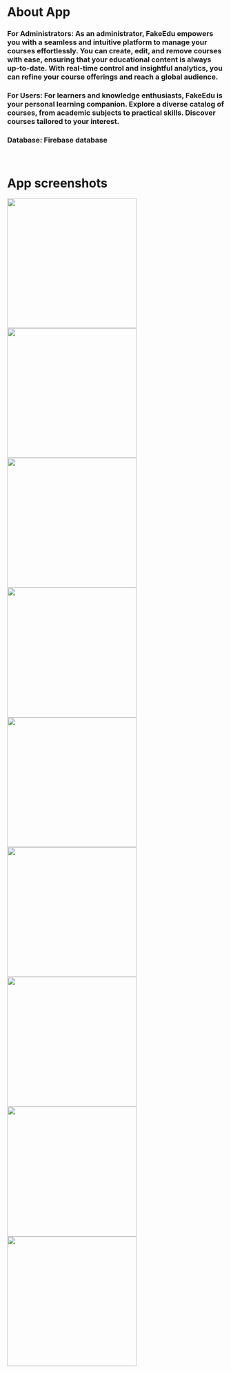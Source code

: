 # About App
<h3>For Administrators: As an administrator, FakeEdu empowers 
you with a seamless and intuitive platform to manage your 
courses effortlessly. You can create, edit, and remove courses 
with ease, ensuring that your educational content is always 
up-to-date. With real-time control and insightful analytics, 
you can refine your course offerings and reach a global 
audience.</h3>
<h3>For Users: For learners and knowledge enthusiasts, FakeEdu 
is your personal learning companion. Explore a diverse 
catalog of courses, from academic subjects to practical skills. 
Discover courses tailored to your interest. </h3>
<h3>Database: Firebase database</h3>
<br>

# App screenshots
<img src="https://github.com/zinzala/FakeEdu/assets/117904261/bd026808-4279-4c52-b61c-7e7a9f748e5f" width="300" />
<img src="https://github.com/zinzala/FakeEdu/assets/117904261/d380c30f-1bb3-442e-91a0-21056850b2a1" width="300" />
<img src="https://github.com/zinzala/FakeEdu/assets/117904261/48b1d83d-b85f-416e-9f25-6d5e8e0412a7" width="300" />
<img src="https://github.com/zinzala/FakeEdu/assets/117904261/b079d7ca-8872-410f-8156-b65c94017ca4" width="300" />
<img src="https://github.com/zinzala/FakeEdu/assets/117904261/2e92aaa7-e560-4c9c-ad2e-a26e83d0f5ab" width="300" />
<img src="https://github.com/zinzala/FakeEdu/assets/117904261/4edafb1a-a37b-40ad-8efc-7150e3efa18e" width="300" />
<img src="https://github.com/zinzala/FakeEdu/assets/117904261/4e7fe10c-737a-402a-bc3b-2c169b4fc57f" width="300" />
<img src="https://github.com/zinzala/FakeEdu/assets/117904261/7c7058d2-4b90-4f22-99d5-2762b8f0a005" width="300" />
<img src="https://github.com/zinzala/FakeEdu/assets/117904261/9e80c4d6-8d85-4050-9ff8-9950a56cc9a1" width="300" />


